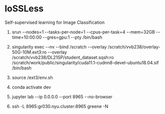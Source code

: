 # loSSLess
Self-supervised learning for Image Classification


1. srun --nodes=1 --tasks-per-node=1 --cpus-per-task=4 --mem=32GB --time=10:00:00 --gres=gpu:1 --pty /bin/bash

2. singularity exec --nv --bind /scratch --overlay /scratch/vvb238/overlay-50G-10M.ext3:ro --overlay /scratch/vvb238/DL21SP/student_dataset.sqsh:ro /scratch/work/public/singularity/cuda11.1-cudnn8-devel-ubuntu18.04.sif /bin/bash

3. source /ext3/env.sh

4. conda activate dev

5. jupyter lab --ip 0.0.0.0 --port 8965 --no-browser

6. ssh -L 8965:gr030.nyu.cluster:8965 greene -N 
